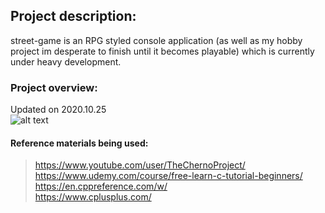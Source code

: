 ## Project description:
street-game is an RPG styled console application (as well as my hobby project im desperate to finish until it becomes playable) which is currently under heavy development.

### Project overview:
Updated on 2020.10.25
<br/>
![alt text](https://github.com/S4kyt/street-game/tree/dev/project-diagram/projectoverview.png?raw=true)


#### Reference materials being used:
> https://www.youtube.com/user/TheChernoProject/ <br/>
> https://www.udemy.com/course/free-learn-c-tutorial-beginners/ <br/>
> https://en.cppreference.com/w/ <br/>
> https://www.cplusplus.com/ <br/>
